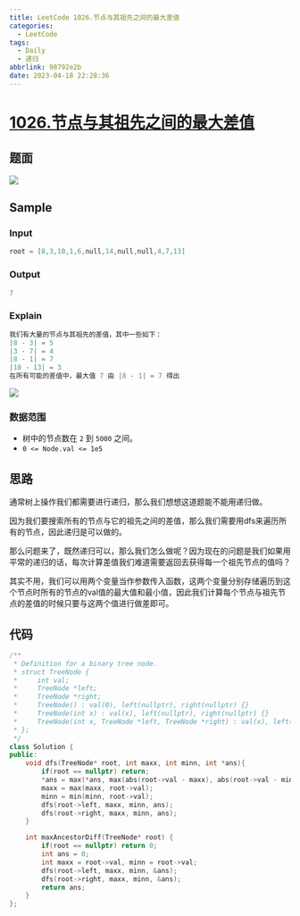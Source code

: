 ```yaml
---
title: LeetCode 1026.节点与其祖先之间的最大差值
categories:
  - LeetCode
tags:
  - Daily
  - 递归
abbrlink: 98792e2b
date: 2023-04-18 22:28:36
---
```


# **[1026.节点与其祖先之间的最大差值](https://leetcode.cn/problems/maximum-difference-between-node-and-ancestor/)**

## 题面

![](https://cdn.jsdelivr.net/gh/zhangyufeng0123/ImageHosting/img/20230418221658.png)

## Sample

### Input

```cpp
root = [8,3,10,1,6,null,14,null,null,4,7,13]
```

### Output

```cpp
7
```

### Explain

```cpp
我们有大量的节点与其祖先的差值，其中一些如下：
|8 - 3| = 5
|3 - 7| = 4
|8 - 1| = 7
|10 - 13| = 3
在所有可能的差值中，最大值 7 由 |8 - 1| = 7 得出
```

![](https://cdn.jsdelivr.net/gh/zhangyufeng0123/ImageHosting/img/20230418221818.png)

### 数据范围

- 树中的节点数在 `2` 到 `5000` 之间。
- `0 <= Node.val <= 1e5`

## 思路

通常树上操作我们都需要进行递归，那么我们想想这道题能不能用递归做。

因为我们要搜索所有的节点与它的祖先之间的差值，那么我们需要用dfs来遍历所有的节点，因此递归是可以做的。

那么问题来了，既然递归可以，那么我们怎么做呢？因为现在的问题是我们如果用平常的递归的话，每次计算差值我们难道需要返回去获得每一个祖先节点的值吗？

其实不用，我们可以用两个变量当作参数传入函数，这两个变量分别存储遍历到这个节点时所有的节点的val值的最大值和最小值，因此我们计算每个节点与祖先节点的差值的时候只要与这两个值进行做差即可。

## 代码

```cpp
/**
 * Definition for a binary tree node.
 * struct TreeNode {
 *     int val;
 *     TreeNode *left;
 *     TreeNode *right;
 *     TreeNode() : val(0), left(nullptr), right(nullptr) {}
 *     TreeNode(int x) : val(x), left(nullptr), right(nullptr) {}
 *     TreeNode(int x, TreeNode *left, TreeNode *right) : val(x), left(left), right(right) {}
 * };
 */
class Solution {
public:
    void dfs(TreeNode* root, int maxx, int minn, int *ans){
        if(root == nullptr) return;
        *ans = max(*ans, max(abs(root->val - maxx), abs(root->val - minn)));
        maxx = max(maxx, root->val);
        minn = min(minn, root->val);
        dfs(root->left, maxx, minn, ans);
        dfs(root->right, maxx, minn, ans);
    }

    int maxAncestorDiff(TreeNode* root) {
        if(root == nullptr) return 0;
        int ans = 0;
        int maxx = root->val, minn = root->val;
        dfs(root->left, maxx, minn, &ans);
        dfs(root->right, maxx, minn, &ans);
        return ans;
    }
};
```